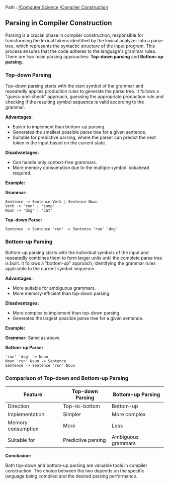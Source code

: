 Path : [/Computer Science](../../index.md) [/Compiler Construction](../index.md)
## Parsing in Compiler Construction

Parsing is a crucial phase in compiler construction, responsible for transforming the lexical tokens identified by the lexical analyzer into a parse tree, which represents the syntactic structure of the input program. This process ensures that the code adheres to the language's grammar rules. There are two main parsing approaches: **Top-down parsing** and **Bottom-up parsing**.


### Top-down Parsing

Top-down parsing starts with the start symbol of the grammar and repeatedly applies production rules to generate the parse tree. It follows a "guess-and-check" approach, guessing the appropriate production rule and checking if the resulting symbol sequence is valid according to the grammar.

**Advantages:**

- Easier to implement than bottom-up parsing.
- Generates the smallest possible parse tree for a given sentence.
- Suitable for predictive parsing, where the parser can predict the next token in the input based on the current state.


**Disadvantages:**

- Can handle only context-free grammars.
- More memory consumption due to the multiple symbol lookahead required.


**Example:**

**Grammar:**
```
Sentence -> Sentence Verb | Sentence Noun
Verb -> 'run' | 'jump'
Noun -> 'dog' | 'cat'
```

**Top-down Parse:**
```
Sentence -> Sentence 'run' -> Sentence 'run' 'dog'
```


### Bottom-up Parsing

Bottom-up parsing starts with the individual symbols of the input and repeatedly combines them to form larger units until the complete parse tree is built. It follows a "bottom-up" approach, identifying the grammar rules applicable to the current symbol sequence.

**Advantages:**

- More suitable for ambiguous grammars.
- More memory-efficient than top-down parsing.


**Disadvantages:**

- More complex to implement than top-down parsing.
- Generates the largest possible parse tree for a given sentence.


**Example:**

**Grammar:** Same as above

**Bottom-up Parse:**
```
'run' 'dog' -> Noun
Noun 'run' Noun -> Sentence
Sentence -> Sentence 'run' Noun
```


### Comparison of Top-down and Bottom-up Parsing

| Feature | Top-down Parsing | Bottom-up Parsing |
|---|---|---|
| Direction | Top-to-bottom | Bottom-up |
| Implementation | Simpler | More complex |
| Memory consumption | More | Less |
| Suitable for | Predictive parsing | Ambiguous grammars |


**Conclusion:**

Both top-down and bottom-up parsing are valuable tools in compiler construction. The choice between the two depends on the specific language being compiled and the desired parsing performance.
